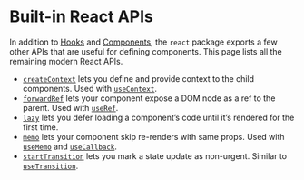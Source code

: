 # Built-in React APIs

In addition to [Hooks](https://react.dev/reference/react) and [Components](https://react.dev/reference/react/components), the `react` package exports a few other APIs that are useful for defining components. This page lists all the remaining modern React APIs.

- [`createContext`](https://react.dev/reference/react/createContext) lets you define and provide context to the child components. Used with [`useContext`](https://react.dev/reference/react/useContext).
- [`forwardRef`](https://react.dev/reference/react/forwardRef) lets your component expose a DOM node as a ref to the parent. Used with [`useRef`](https://react.dev/reference/react/useRef).
- [`lazy`](https://react.dev/reference/react/lazy) lets you defer loading a component’s code until it’s rendered for the first time.
- [`memo`](https://react.dev/reference/react/memo) lets your component skip re-renders with same props. Used with [`useMemo`](https://react.dev/reference/react/useMemo) and [`useCallback`](https://react.dev/reference/react/useCallback).
- [`startTransition`](https://react.dev/reference/react/startTransition) lets you mark a state update as non-urgent. Similar to [`useTransition`](https://react.dev/reference/react/useTransition).
